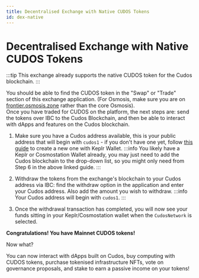 ```yaml
---
title: Decentralised Exchange with Native CUDOS Tokens
id: dex-native
---
```

# Decentralised Exchange with Native CUDOS Tokens
:::tip
This exchange already supports the native CUDOS token for the Cudos blockchain.
:::

You should be able to find the CUDOS token in the "Swap" or "Trade" section of this exchange application. (For Osmosis, make sure you are on [frontier.osmosis.zone](https://frontier.osmosis.zone/) rather than the core Osmosis).  
Once you have traded for CUDOS on the platform, the next steps are: send the tokens over IBC to the Cudos Blockchain, and then be able to interact with dApps and features on the Cudos blockchain.

1. Make sure you have a Cudos address available, this is your public address that will begin with `cudos1` - if you don't have one yet, follow [this guide](../../learn/concepts/wallets/keplr-create.md) to create a new one with Keplr Wallet.
:::info
You likely have a Keplr or Cosmostation Wallet already, you may just need to add the Cudos blockchain to the drop-down list, so you might only need from Step 6 in the above linked guide.
:::

2. Withdraw the tokens from the exchange's blockchain to your Cudos address via IBC: find the withdraw option in the application and enter your Cudos address. Also add the amount you wish to withdraw.
:::info
Your Cudos address will begin with `cudos1`.
:::


3. Once the withdrawal transaction has completed, you will now see your funds sitting in your Keplr/Cosmostation wallet when the `CudosNetwork` is selected.

**Congratulations! You have Mainnet CUDOS tokens!**

Now what?

You can now interact with dApps built on Cudos, buy computing with CUDOS tokens, purchase tokenised infrastructure NFTs, vote on governance proposals, and stake to earn a passive income on your tokens!